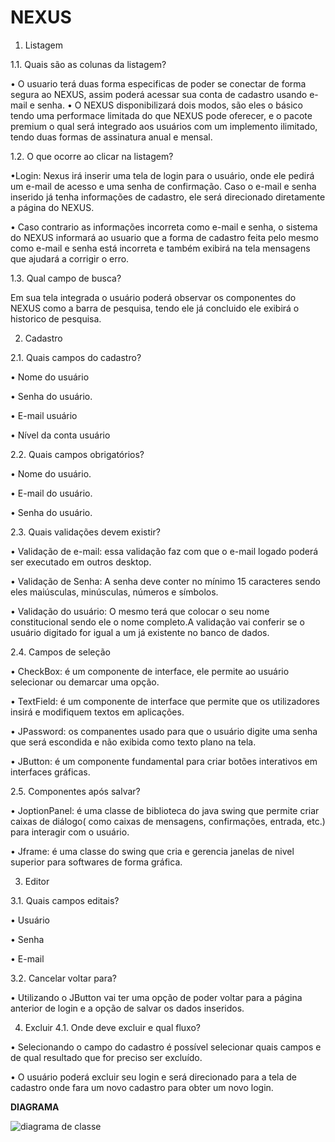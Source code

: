 # NEXUS

1.	Listagem 	 
 
1.1. Quais são as colunas da listagem? 

•	O usuario terá duas forma especificas de poder se conectar de forma segura ao NEXUS, assim poderá acessar sua conta de cadastro usando e-mail e senha. 
•	O NEXUS disponibilizará dois modos, são eles o básico tendo uma performace limitada do que NEXUS pode oferecer, e o pacote premium o qual será integrado aos usuários com um implemento ilimitado, tendo duas formas de assinatura anual e mensal.
 
1.2.	O que ocorre ao clicar na listagem?

•Login: Nexus irá inserir uma tela de login para o usuário, onde ele pedirá um e-mail de acesso e uma senha de confirmação. Caso o e-mail e senha inserido já tenha informações de cadastro, ele será direcionado diretamente a página do NEXUS. 

•	Caso contrario as informações incorreta como e-mail e senha, o sistema do NEXUS informará ao usuario que a forma de cadastro feita pelo mesmo como e-mail e senha está incorreta e também exibirá na tela mensagens que ajudará a corrigir o erro. 
 
1.3.	Qual campo de busca?

Em sua tela integrada o usuário poderá observar os componentes do NEXUS como a barra de pesquisa, tendo ele já concluido ele exibirá o historico de pesquisa. 
 
2.	Cadastro 
 
2.1. Quais campos do cadastro? 

•	Nome do usuário

•	Senha do usuário.

•	E-mail usuário 

•	Nível da conta usuário  
 
2.2. Quais campos obrigatórios? 

•	Nome do usuário.

•	E-mail do usuário.

•	Senha do usuário.  

 
 
2.3. Quais validações devem existir? 

•	Validação de e-mail: essa validação faz com que o e-mail logado poderá ser executado em outros desktop.

•	Validação de Senha: A senha deve conter no mínimo 15 caracteres sendo eles maiúsculas, minúsculas, números e símbolos. 

•	Validação do usuário: O mesmo terá que colocar o seu nome constitucional sendo ele o nome completo.A validação vai conferir se o usuário digitado for igual a um já existente no banco de dados.  
 
2.4. Campos de seleção 

•	CheckBox: é um componente de interface, ele permite ao usuário selecionar ou demarcar uma opção.  

•	TextField: é um componente de interface que permite que os utilizadores insirá e modifiquem textos em aplicações. 

•	JPassword: os companentes usado para que o usuário digite uma senha que será escondida e não exibida como texto plano na tela.

•	JButton: é um componente fundamental para criar botões interativos em interfaces gráficas.  
 
2.5. Componentes após salvar?

•	JoptionPanel: é uma classe de biblioteca do java swing que permite criar caixas de diálogo( como caixas de mensagens, confirmações, entrada, etc.) para interagir com o usuário.

•	Jframe: é uma classe do swing que cria e gerencia janelas de nivel superior para softwares de forma gráfica. 
 
3.	Editor 
 
3.1. Quais campos editais? 

•	Usuário

•	Senha

•	E-mail

3.2. Cancelar voltar para? 

•	Utilizando o JButton vai ter uma opção de poder voltar para a página anterior de login e a opção de salvar os dados inseridos. 
 
4.	Excluir 
4.1. Onde deve excluir e qual fluxo?
  	
•	Selecionando o campo do cadastro é possível selecionar quais campos e de qual resultado que for preciso ser excluído.

•	O usuário poderá excluir seu login e será direcionado para a tela de cadastro onde fara um novo cadastro para obter um novo login. 
 
 **DIAGRAMA**
 
![diagrama de classe](https://github.com/user-attachments/assets/40f6ccab-3fd1-4620-8e4f-65d61dd6e795)

 
